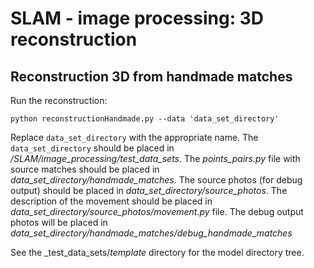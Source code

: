 # SLAM - image processing: 3D reconstruction

## Reconstruction 3D from handmade matches

Run the reconstruction:

`python reconstructionHandmade.py --data 'data_set_directory'`

Replace `data_set_directory` with the appropriate name.
The `data_set_directory` should be placed in _/SLAM/image_processing/test_data_sets_.
The _points_pairs.py_ file with source matches should be placed in _data_set_directory/handmade_matches_. The source photos (for debug output) should be placed in
_data_set_directory/source_photos_. The description of the movement should be placed in
_data_set_directory/source_photos/movement.py_ file. The debug output photos will be placed
in _data_set_directory/handmade_matches/debug_handmade_matches_

See the _test_data_sets/_template_ directory for the model directory tree.

